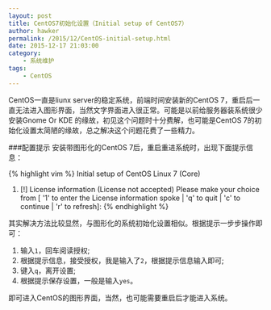 ```yaml
---
layout: post
title: CentOS7初始化设置（Initial setup of CentOS7）
author: hawker
permalink: /2015/12/CentOS-initial-setup.html
date: 2015-12-17 21:03:00
category:
    - 系统维护
tags:
    - CentOS
---
```

CentOS一直是liunx server的稳定系统，前端时间安装新的CentOS 7，重启后一直无法进入图形界面，当然文字界面进入很正常。可能是以前给服务器装系统很少安装Gnome Or KDE 的缘故，初见这个问题时十分费解，也可能是CentOS 7的初始化设置太简陋的缘故，总之解决这个问题花费了一些精力。
&nbsp;

###配置提示
安装带图形化的CentOS 7后，重启重进系统时，出现下面提示信息：

{% highlight vim %}
Initial setup of CentOS Linux 7 (Core)
1) [!] License information
	(License not accepted)
Please make your choice from [ '1' to enter the License information spoke | 'q' to quit | 'c' to continue | 'r' to refresh]:
{% endhighlight %}

其实解决方法比较显然，与图形化的系统初始化设置相似。根据提示一步步操作即可：

1. 输入`1`，回车阅读授权;
2. 根据提示信息，接受授权，我是输入了`2`，根据提示信息输入即可;
3. 键入`q`，离开设置;
4. 根据提示保存设置，一般是输入`yes`。

即可进入CentOS的图形界面，当然，也可能需要重启后才能进入系统。
